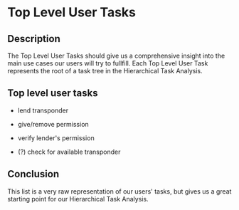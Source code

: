 # Top Level User Tasks

## Description 

The Top Level User Tasks should give us a comprehensive insight into
the main use cases our users will try to fullfill. Each Top Level
User Task represents the root of a task tree in the Hierarchical Task 
Analysis.

## Top level user tasks

  - lend transponder
  
  - give/remove permission
  
  - verify lender's permission
  
  - (?) check for available transponder

## Conclusion

This list is a very raw representation of our users' tasks, but gives us a
great starting point for our Hierarchical Task Analysis.
